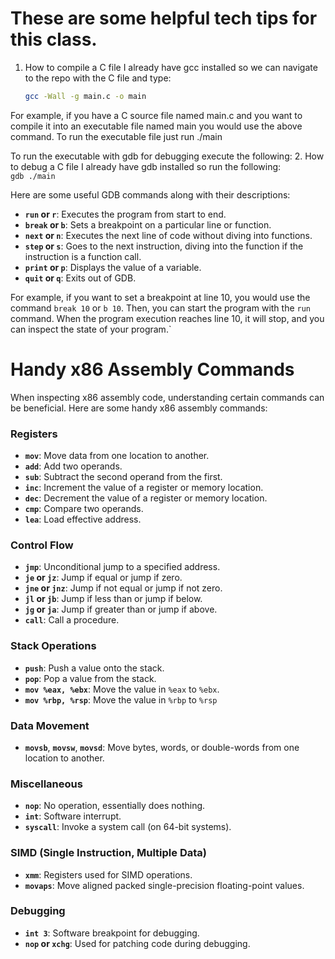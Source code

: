 # These are some helpful tech tips for this class.
1. How to compile a C file
    I already have gcc installed so we can navigate to the repo with the C file and type:
    ```bash
    gcc -Wall -g main.c -o main
    ```
For example, if you have a C source file named main.c
and you want to compile it into an executable file named main
you would use the above command. To run the executable file just run ./main  
  
To run the executable with gdb for debugging execute the following:
2. How to debug a C file
    I already have gdb installed so run the following:  
    ```
    gdb ./main
    ```

Here are some useful GDB commands along with their descriptions:

- **`run` or `r`**: Executes the program from start to end.
- **`break` or `b`**: Sets a breakpoint on a particular line or function.
- **`next` or `n`**: Executes the next line of code without diving into functions.
- **`step` or `s`**: Goes to the next instruction, diving into the function if the instruction is a function call.
- **`print` or `p`**: Displays the value of a variable.
- **`quit` or `q`**: Exits out of GDB.

For example, if you want to set a breakpoint at line 10,
 you would use the command `break 10` or `b 10`.
 Then, you can start the program with the `run` command.
 When the program execution reaches line 10,
 it will stop, and you can inspect the state of your program.`

# Handy x86 Assembly Commands

When inspecting x86 assembly code, understanding certain commands can be beneficial. Here are some handy x86 assembly commands:

### Registers

- **`mov`**: Move data from one location to another.
- **`add`**: Add two operands.
- **`sub`**: Subtract the second operand from the first.
- **`inc`**: Increment the value of a register or memory location.
- **`dec`**: Decrement the value of a register or memory location.
- **`cmp`**: Compare two operands.
- **`lea`**: Load effective address.

### Control Flow

- **`jmp`**: Unconditional jump to a specified address.
- **`je` or `jz`**: Jump if equal or jump if zero.
- **`jne` or `jnz`**: Jump if not equal or jump if not zero.
- **`jl` or `jb`**: Jump if less than or jump if below.
- **`jg` or `ja`**: Jump if greater than or jump if above.
- **`call`**: Call a procedure.

### Stack Operations

- **`push`**: Push a value onto the stack.
- **`pop`**: Pop a value from the stack.
- **`mov %eax, %ebx`**: Move the value in `%eax` to `%ebx`.
- **`mov %rbp, %rsp`**: Move the value in `%rbp` to `%rsp`

### Data Movement

- **`movsb`**, **`movsw`**, **`movsd`**: Move bytes, words, or double-words from one location to another.

### Miscellaneous

- **`nop`**: No operation, essentially does nothing.
- **`int`**: Software interrupt.
- **`syscall`**: Invoke a system call (on 64-bit systems).

### SIMD (Single Instruction, Multiple Data)

- **`xmm`**: Registers used for SIMD operations.
- **`movaps`**: Move aligned packed single-precision floating-point values.

### Debugging

- **`int 3`**: Software breakpoint for debugging.
- **`nop` or `xchg`**: Used for patching code during debugging.


